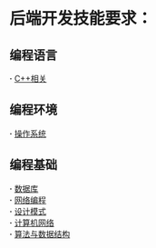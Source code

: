 # 后端开发技能要求：
## 编程语言  
**·** [C++相关](https://github.com/LuciferLau/Skills/blob/master/C%2B%2B%E7%9B%B8%E5%85%B3.md)  
## 编程环境  
**·** [操作系统](https://github.com/LuciferLau/Skills/blob/master/%E6%93%8D%E4%BD%9C%E7%B3%BB%E7%BB%9F.md)  
## 编程基础
**·** [数据库](https://github.com/LuciferLau/Skills/blob/master/%E6%95%B0%E6%8D%AE%E5%BA%93.md)  
**·** [网络编程](https://github.com/LuciferLau/UNP)  
**·** [设计模式](https://github.com/LuciferLau/Skills/blob/master/%E8%AE%BE%E8%AE%A1%E6%A8%A1%E5%BC%8F.md)  
**·** [计算机网络](https://github.com/LuciferLau/Skills/edit/master/%E8%AE%A1%E7%AE%97%E6%9C%BA%E7%BD%91%E7%BB%9C.md)  
**·** [算法与数据结构](https://github.com/LuciferLau/Skills/blob/master/%E7%AE%97%E6%B3%95%E4%B8%8E%E6%95%B0%E6%8D%AE%E7%BB%93%E6%9E%84.md) 
